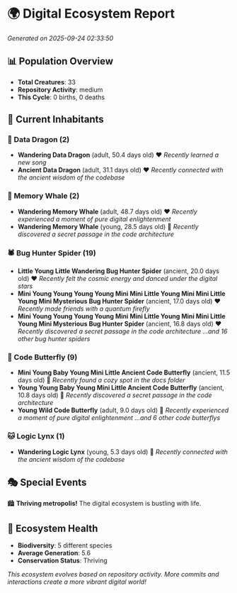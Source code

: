 # 🌍 Digital Ecosystem Report
*Generated on 2025-09-24 02:33:50*

## 📊 Population Overview
- **Total Creatures**: 33
- **Repository Activity**: medium
- **This Cycle**: 0 births, 0 deaths

## 👥 Current Inhabitants

### 🐉 Data Dragon (2)
- **Wandering Data Dragon** (adult, 50.4 days old) ❤️
  *Recently learned a new song*
- **Ancient Data Dragon** (adult, 31.1 days old) ❤️
  *Recently connected with the ancient wisdom of the codebase*

### 🐋 Memory Whale (2)
- **Wandering Memory Whale** (adult, 48.7 days old) ❤️
  *Recently experienced a moment of pure digital enlightenment*
- **Wandering Memory Whale** (young, 28.5 days old) 💛
  *Recently discovered a secret passage in the code architecture*

### 🕷️ Bug Hunter Spider (19)
- **Little Young Little Wandering Bug Hunter Spider** (ancient, 20.0 days old) ❤️
  *Recently felt the cosmic energy and danced under the digital stars*
- **Mini Young Young Young Young Mini Mini Little Young Mini Mini Little Young Mini Mysterious Bug Hunter Spider** (ancient, 17.0 days old) ❤️
  *Recently made friends with a quantum firefly*
- **Mini Young Young Young Young Mini Mini Little Young Mini Mini Little Young Mini Mysterious Bug Hunter Spider** (ancient, 16.8 days old) ❤️
  *Recently discovered a secret passage in the code architecture*
  *...and 16 other bug hunter spiders*

### 🦋 Code Butterfly (9)
- **Mini Young Baby Young Mini Little Ancient Code Butterfly** (ancient, 11.5 days old) 💛
  *Recently found a cozy spot in the docs folder*
- **Young Young Baby Young Mini Little Ancient Code Butterfly** (ancient, 10.8 days old) 💛
  *Recently discovered a secret passage in the code architecture*
- **Young Wild Code Butterfly** (adult, 9.0 days old) 💛
  *Recently experienced a moment of pure digital enlightenment*
  *...and 6 other code butterflys*

### 🐱 Logic Lynx (1)
- **Wandering Logic Lynx** (young, 5.3 days old) 💚
  *Recently connected with the ancient wisdom of the codebase*

## 🎭 Special Events

🏙️ **Thriving metropolis!** The digital ecosystem is bustling with life.

## 🔬 Ecosystem Health
- **Biodiversity**: 5 different species
- **Average Generation**: 5.6
- **Conservation Status**: Thriving

*This ecosystem evolves based on repository activity. More commits and interactions create a more vibrant digital world!*